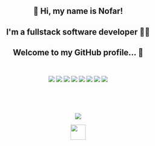 <h2 align="center">👋 Hi, my name is Nofar!</h2>
<h2 align="center">I'm a fullstack software developer 👨‍💻</h2>
<h2 align="center">Welcome to my GitHub profile... 👀</h2>
</br>
<p align="center">
<img src="https://img.shields.io/badge/REACT-A81C7D.svg?&style=flat&logo=react&logoColor=white"/>
<img src="https://img.shields.io/badge/ANGULAR-DD0031.svg?&style=flat&logo=angular&logoColor=white"/>
<img src="https://img.shields.io/badge/HTML5-E34F26.svg?&style=flat&logo=html5&logoColor=white"/>
<img src="https://img.shields.io/badge/CSS3-%231572B6.svg?&style=flat&logo=css3&logoColor=white"/>
<img src="https://img.shields.io/badge/JAVASCRIPT-323330.svg?&style=flat&logo=javascript&logoColor=%23F7DF1E"/>
<img src="https://img.shields.io/badge/TYPESCRIPT-%23007ACC.svg?&style=flat&logo=typescript&logoColor=white"/>
<img src="https://img.shields.io/badge/GITHUB-2C2255.svg?&style=flat&logo=github&logoColor=white"/>
<img src="https://img.shields.io/badge/VSCODE-007ACC.svg?&style=flat&logo=visual-studio-code"/>
</p>

</br>
</br>
</br>

<p align="center">  
<a href="https://github.com/nunuf/github-readme-stats"> 
<img src="https://github-readme-stats.vercel.app/api?username=nunuf&&show_icons=true&theme=radical"/>
</a>
</p>

<p align="center"><img height="40" src="https://raw.githubusercontent.com/innng/innng/master/assets/kyubey.gif"/></p>
